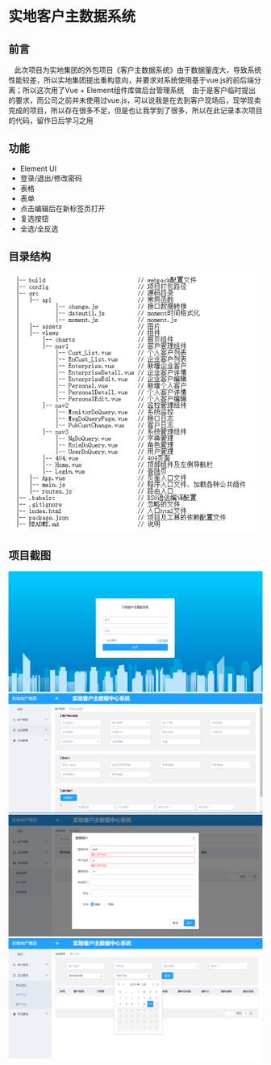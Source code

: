 实地客户主数据系统
================

## 前言
    此次项目为实地集团的外包项目《客户主数据系统》由于数据量庞大，导致系统性能较差，所以实地集团提出重构意向，并要求对系统使用基于vue.js的前后端分离；所以这次用了Vue + Element组件库做后台管理系统
    由于是客户临时提出的要求，而公司之前并未使用过vue.js，可以说我是在去到客户现场后，现学现卖完成的项目，所以存在很多不足，但是也让我学到了很多，所以在此记录本次项目的代码，留作日后学习之用

## 功能
* Element UI
* 登录/退出/修改密码
* 表格
* 表单
* 点击编辑后在新标签页打开
* 复选按钮
* 全选/全反选

## 目录结构
![Structure ](https://github.com/sanzaijie/readme_image/blob/master/D52501FD-1ED9-4e2e-A2BA-79C2642E9E63.png)

## 项目截图
![login](https://github.com/sanzaijie/readme_image/blob/master/734DC142-FD2E-4efa-BC5F-CC8C9D77ABA0.png)
![login](https://github.com/sanzaijie/readme_image/blob/master/8AB610CC-B67D-4f63-B7E9-FCDADC89A939.png)
![login](https://github.com/sanzaijie/readme_image/blob/master/ADCECDFD-705A-48e0-95AF-FDE5C1B206BE.png)
![login](https://github.com/sanzaijie/readme_image/blob/master/DE036CD4-AB3F-48e8-9E01-43285EC79B6D.png)
